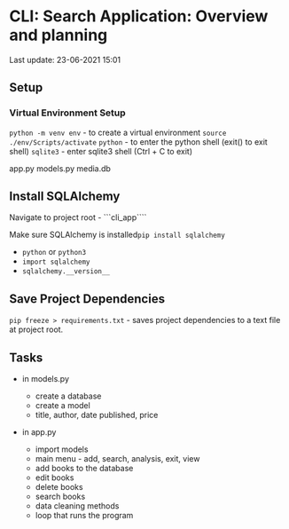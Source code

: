 # CLI: Search Application: Overview and planning
Last update: 23-06-2021  15:01

## Setup


### Virtual Environment Setup

```python -m venv env``` - to create a virtual environment
```source ./env/Scripts/activate```
```python```  - to enter the python shell (exit() to exit shell)
```sqlite3``` - enter sqlite3 shell  (Ctrl + C to exit)

app.py
models.py
media.db


## Install SQLAlchemy

Navigate to project root - ```cli_app````

Make sure SQLAlchemy is installed```pip install sqlalchemy```

+ ```python``` or ```python3```
+ ```import sqlalchemy```
+ ```sqlalchemy.__version__```


## Save Project Dependencies

```pip freeze > requirements.txt``` - saves project dependencies to a text file at project root.

## Tasks

+ in models.py
  + create a database
  + create a model
  + title, author, date published, price



+ in app.py
  + import models
  + main menu - add, search, analysis, exit, view
  + add books to the database 
  + edit books
  + delete books
  + search books
  + data cleaning methods
  + loop that runs the program